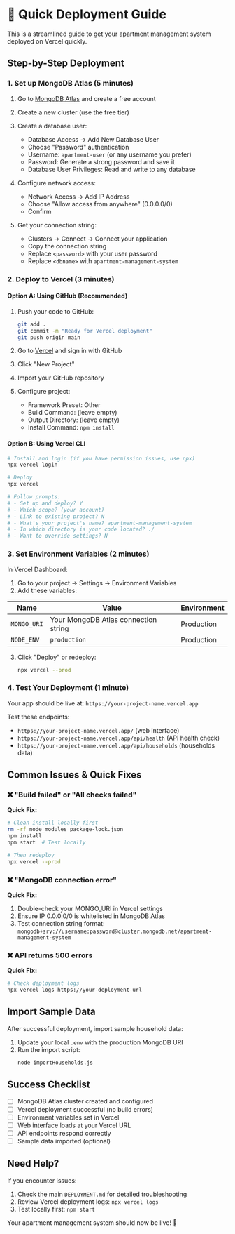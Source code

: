 # 🚀 Quick Deployment Guide

This is a streamlined guide to get your apartment management system deployed on Vercel quickly.

## Step-by-Step Deployment

### 1. Set up MongoDB Atlas (5 minutes)

1. Go to [MongoDB Atlas](https://cloud.mongodb.com) and create a free account
2. Create a new cluster (use the free tier)
3. Create a database user:

   - Database Access → Add New Database User
   - Choose "Password" authentication
   - Username: `apartment-user` (or any username you prefer)
   - Password: Generate a strong password and save it
   - Database User Privileges: Read and write to any database

4. Configure network access:

   - Network Access → Add IP Address
   - Choose "Allow access from anywhere" (0.0.0.0/0)
   - Confirm

5. Get your connection string:
   - Clusters → Connect → Connect your application
   - Copy the connection string
   - Replace `<password>` with your user password
   - Replace `<dbname>` with `apartment-management-system`

### 2. Deploy to Vercel (3 minutes)

#### Option A: Using GitHub (Recommended)

1. Push your code to GitHub:

   ```bash
   git add .
   git commit -m "Ready for Vercel deployment"
   git push origin main
   ```

2. Go to [Vercel](https://vercel.com) and sign in with GitHub
3. Click "New Project"
4. Import your GitHub repository
5. Configure project:
   - Framework Preset: Other
   - Build Command: (leave empty)
   - Output Directory: (leave empty)
   - Install Command: `npm install`

#### Option B: Using Vercel CLI

```bash
# Install and login (if you have permission issues, use npx)
npx vercel login

# Deploy
npx vercel

# Follow prompts:
# - Set up and deploy? Y
# - Which scope? (your account)
# - Link to existing project? N
# - What's your project's name? apartment-management-system
# - In which directory is your code located? ./
# - Want to override settings? N
```

### 3. Set Environment Variables (2 minutes)

In Vercel Dashboard:

1. Go to your project → Settings → Environment Variables
2. Add these variables:

| Name        | Value                                | Environment |
| ----------- | ------------------------------------ | ----------- |
| `MONGO_URI` | Your MongoDB Atlas connection string | Production  |
| `NODE_ENV`  | `production`                         | Production  |

3. Click "Deploy" or redeploy:
   ```bash
   npx vercel --prod
   ```

### 4. Test Your Deployment (1 minute)

Your app should be live at: `https://your-project-name.vercel.app`

Test these endpoints:

- `https://your-project-name.vercel.app/` (web interface)
- `https://your-project-name.vercel.app/api/health` (API health check)
- `https://your-project-name.vercel.app/api/households` (households data)

## Common Issues & Quick Fixes

### ❌ "Build failed" or "All checks failed"

**Quick Fix:**

```bash
# Clean install locally first
rm -rf node_modules package-lock.json
npm install
npm start  # Test locally

# Then redeploy
npx vercel --prod
```

### ❌ "MongoDB connection error"

**Quick Fix:**

1. Double-check your MONGO_URI in Vercel settings
2. Ensure IP 0.0.0.0/0 is whitelisted in MongoDB Atlas
3. Test connection string format: `mongodb+srv://username:password@cluster.mongodb.net/apartment-management-system`

### ❌ API returns 500 errors

**Quick Fix:**

```bash
# Check deployment logs
npx vercel logs https://your-deployment-url
```

## Import Sample Data

After successful deployment, import sample household data:

1. Update your local `.env` with the production MongoDB URI
2. Run the import script:
   ```bash
   node importHouseholds.js
   ```

## Success Checklist

- [ ] MongoDB Atlas cluster created and configured
- [ ] Vercel deployment successful (no build errors)
- [ ] Environment variables set in Vercel
- [ ] Web interface loads at your Vercel URL
- [ ] API endpoints respond correctly
- [ ] Sample data imported (optional)

## Need Help?

If you encounter issues:

1. Check the main `DEPLOYMENT.md` for detailed troubleshooting
2. Review Vercel deployment logs: `npx vercel logs`
3. Test locally first: `npm start`

Your apartment management system should now be live! 🎉
